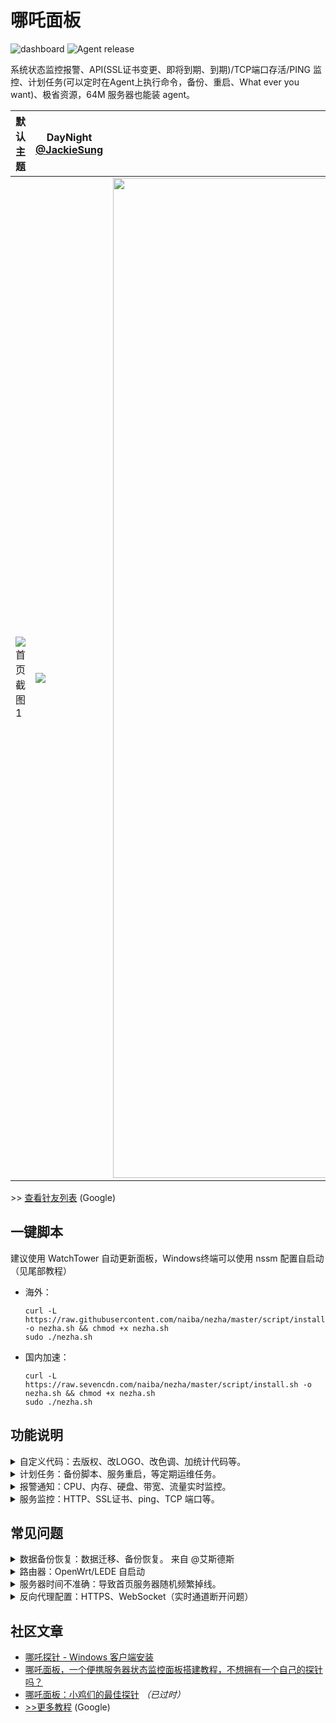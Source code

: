 # 哪吒面板

![dashboard](https://img.shields.io/badge/管理面板-v0.3.12-brightgreen?style=for-the-badge&logo=github) ![Agent release](https://img.shields.io/github/v/release/naiba/nezha?color=brightgreen&label=Agent&style=for-the-badge&logo=github)

系统状态监控报警、API(SSL证书变更、即将到期、到期)/TCP端口存活/PING 监控、计划任务(可以定时在Agent上执行命令，备份、重启、What ever you want)、极省资源，64M 服务器也能装 agent。

|   默认主题   | DayNight [@JackieSung](https://github.com/JackieSung4ev) |  hotaru [@CokeMine](https://github.com/CokeMine)   |
| ---- | ---- | ---- |
|   ![首页截图1](https://s3.ax1x.com/2020/12/07/DvTCwD.jpg)   | <img src="https://s3.ax1x.com/2021/01/20/sfJv2q.jpg"/> | <img src="https://s3.ax1x.com/2020/12/09/rPF4xJ.png" width="1600px" /> |

\>> [查看针友列表](https://www.google.com/search?q=%22powered+by+%E5%93%AA%E5%90%92%E9%9D%A2%E6%9D%BF%22&filter=0) (Google)

## 一键脚本

建议使用 WatchTower 自动更新面板，Windows终端可以使用 nssm 配置自启动（见尾部教程）

- 海外：

    ```shell
    curl -L https://raw.githubusercontent.com/naiba/nezha/master/script/install.sh -o nezha.sh && chmod +x nezha.sh
    sudo ./nezha.sh
    ```

- 国内加速：

    ```shell
    curl -L https://raw.sevencdn.com/naiba/nezha/master/script/install.sh -o nezha.sh && chmod +x nezha.sh
    sudo ./nezha.sh
    ```

## 功能说明

<details>
  <summary>自定义代码：去版权、改LOGO、改色调、加统计代码等。</summary>

- 默认主题更改进度条颜色示例

    ```
    <style>
    .ui.fine.progress> .bar {
        background-color: pink !important;
    }
    </style>
    ```
- 默认主题修改LOGO、移除版权示例（来自 [@iLay1678](https://github.com/iLay1678)，欢迎PR）

    ```
   <style>
    .right.menu>a{
    visibility: hidden;
    }
    .footer .is-size-7{
    visibility: hidden;
    }
    .item img{
    visibility: hidden;
    }
    </style>
    <script>
    window.onload = function(){
    var avatar=document.querySelector(".item img")
    var footer=document.querySelector("div.is-size-7")
    footer.innerHTML="Powered by 你的名字"
    footer.style.visibility="visible"
    avatar.src="你的方形logo地址"
    avatar.style.visibility="visible"
    }
    </script>
   ```

- hotaru 主题更改背景图片示例

    ```
    <style>
    .hotaru-cover {
        background: url(https://s3.ax1x.com/2020/12/08/DzHv6A.jpg) center;
    }
    </style>
    ```
</details>

<details>
    <summary>计划任务：备份脚本、服务重启，等定期运维任务。</summary>

使用此功能可以定期结合 restic、rclone 给服务器备份，或者定期某项重启服务来重置网络连接。
</details>

<details>
    <summary>报警通知：CPU、内存、硬盘、带宽、流量实时监控。</summary>

#### 灵活通知方式

`#NEZHA#` 是面板消息占位符，面板触发通知时会自动替换占位符到实际消息

Body 内容是`JSON` 格式的：**当请求类型为FORM时**，值为 `key:value` 的形式，`value` 里面可放置占位符，通知时会自动替换。**当请求类型为JSON时** 只会简进行字符串替换后直接提交到`URL`。

URL 里面也可放置占位符，请求时会进行简单的字符串替换。

参考下方的示例，非常灵活。

1. 添加通知方式

    - server酱示例
      - 备注：server酱
      - URL：https://sc.ftqq.com/SCUrandomkeys.send?text=#NEZHA#
      - 请求方式: GET
      - 请求类型: 默认
      - Body: 空
      
    - wxpusher示例，需要关注你的应用
      - 备注: wxpusher
      - URL：http://wxpusher.zjiecode.com/api/send/message
      - 请求方式: POST
      - 请求类型: JSON
      - Body: `{"appToken":"你的appToken","topicIds":[],"content":"#NEZHA#","contentType":"1","uids":["你的uid"]}`

    - telegram示例 [@haitau](https://github.com/haitau) 贡献
      - 备注：telegram机器人消息通知
      - URL：https://api.telegram.org/botXXXXXX/sendMessage?chat_id=YYYYYY&text=#NEZHA#
      - 请求方式: GET
      - 请求类型: 默认
      - Body: 空
      - URL参数获取说明：botXXXXXX 中的 XXXXXX 是在 telegram中关注官方 @Botfather ，输入/newbot ，创建新的机器人（bot）时，会提供的 token（在提示Use this token to access the HTTP API:后面一行）这里 'bot' 三个字母不可少。创建 bot 后，需要先在 telegram中与BOT进行对话（随便发个消息），然后才可用 API发送消息。YYYYYY 是 telegram 用户的数字 ID。与机器人@userinfobot 对话可获得。

2. 添加一个离线报警

    - 备注：离线通知
    - 规则：`[{"Type":"offline","Min":0,"Max":0,"Duration":10}]`
    - 启用：√

3. 添加一个监控 CPU 持续 10s 超过 50% **且** 内存持续 20s 占用低于 20% 的报警

    - 备注：CPU+内存
    - 规则：`[{"Type":"cpu","Min":0,"Max":50,"Duration":10},{"Type":"memory","Min":20,"Max":0,"Duration":20}]`
    - 启用：√

#### 报警规则说明

- Type
  - cpu、memory、swap、disk：Min/Max 数值为占用百分比
  - net_in_speed(入站网速)、net_out_speed(出站网速)、net_all_speed(双向网速)、transfer_in(入站流量)、transfer_out(出站流量)、transfer_all(双向流量)：Min/Max 数值为字节（1kb=1024，1mb = 1024*1024）
  - offline：不支持 Min/Max 参数
- Duration：持续秒数，监控比较简陋，取持续时间内的 70 采样结果
- Ignore: `{"1": true, "2":false}` 忽略此规则的服务器ID列表
</details>

<details>
    <summary>服务监控：HTTP、SSL证书、ping、TCP 端口等。</summary>

进入 `/monitor` 页面点击新建监控即可，表单下面有相关说明。
</details>

## 常见问题

<details>
    <summary>数据备份恢复：数据迁移、备份恢复。 来自 @艾斯德斯</summary>

数据储存在 `/opt/nezha` 文件夹中，迁移数据时打包这个文件夹，到新环境解压。然后执行一键脚本安装即可
</details>

<details>
    <summary>路由器：OpenWrt/LEDE 自启动</summary>

首先在 release 下载对应的二进制解压后放置到 `/root/nezha-agent`，然后 `chmod +x /root/nezha-agent` 赋予执行权限，然后创建 `/etc/init.d/nezha-agent`：

```
#!/bin/sh /etc/rc.common

START=99

start(){
    nohup /root/nezha-agent -i XXX -d >/dev/null 2>&1 &
}
stop(){
    # kill your pid
    kill -9 `ps | grep '/root/nezha-agent' | grep -v 'grep' | awk '{print $1}'`
}
restart(){
    kill -9 `ps | grep '/root/nezha-agent' | grep -v 'grep' | awk '{print $1}'`
    nohup /root/nezha-agent -i XXX -d >/dev/null 2>&1 &
}
```

赋予执行权限 `chmod +x /etc/init.d/nezha-agnt` 然后启动服务 `/etc/init.d/nezha-agent enable && /etc/init.d/nezha-agent start`
</details>

<details>
    <summary>服务器时间不准确：导致首页服务器随机频繁掉线。</summary>

执行 `ntpdate 0.pool.ntp.org` 同步一下面板部署所在的服务器的时间，ref: [How do I use pool.ntp.org?](https://www.ntppool.org/en/use.html)
</details>

<details>
    <summary>反向代理配置：HTTPS、WebSocket（实时通道断开问题）</summary>

### 启用 HTTPS

使用宝塔反代或者上CDN，建议 Agent配置 跟 访问管理面板 使用不同的域名，这样管理面板使用的域名可以直接套CDN，Agent配置的域名是解析管理面板IP使用的，也方便后面管理面板迁移（如果你使用IP，后面IP更换了，需要修改每个agent，就麻烦了）

### 实时通道断开(WebSocket反代)

使用反向代理时需要针对 `/ws` 路径的 WebSocket 进行特别配置以支持实时更新服务器状态。

- Nginx(宝塔)：在你的 nginx 配置文件中加入以下代码

    ```nginx
    server{

        #server_name blablabla...

        location /ws {
            proxy_pass http://ip:站点访问端口;
            proxy_http_version 1.1;
            proxy_set_header Upgrade $http_upgrade;
            proxy_set_header Connection "Upgrade";
            proxy_set_header Host $host;
        }

        #其他的 location blablabla...
    }
    ```

- CaddyServer v1（v2无需特别配置）

    ```Caddyfile
    proxy /ws http://ip:8008 {
        websocket
    }
    ```
</details>

## 社区文章

- [哪吒探针 - Windows 客户端安装](https://nyko.me/2020/12/13/nezha-windows-client.html)
- [哪吒面板，一个便携服务器状态监控面板搭建教程，不想拥有一个自己的探针吗？](https://haoduck.com/644.html)
- [哪吒面板：小鸡们的最佳探针](https://www.zhujizixun.com/2843.html) *（已过时）*
- [>>更多教程](https://www.google.com/search?q=%22%E5%93%AA%E5%90%92%E9%9D%A2%E6%9D%BF%22+%22%E6%95%99%E7%A8%8B%22) (Google)
